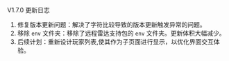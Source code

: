 V1.7.0 更新日志

1. 修复版本更新问题：解决了字符比较导致的版本更新触发异常的问题。
2. 移除 `env` 文件夹：移除了远程雷达支持包的 `env` 文件夹。更新体积大幅减少。
3. 后续计划：重新设计玩家列表,使其作为子页面进行显示，以优化界面交互体验。
